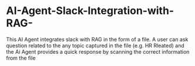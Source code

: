 # AI-Agent-Slack-Integration-with-RAG-
This AI Agent integrates slack with RAG in the form of a file. A user can ask question related to the any topic captured in the file (e.g. HR Rleated) and the Ai Agent provides a quick response by scanning the correct information from the file
